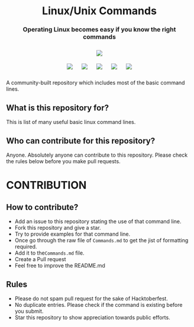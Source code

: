 <h1 align="center">Linux/Unix Commands</h1>
<h3 align="center">Operating Linux becomes easy if you know the right commands</h3>

<p align="center">
<img style="padding:10px;" src="https://img.shields.io/badge/Open%20Source-💕%20-9cf?style=for-the-badge"><br>
<img style="padding:10px;" src="https://img.shields.io/github/contributors/iamshm/Linux-Unix-Commands?style=flat-square">
<img style="padding:10px;" src="https://img.shields.io/github/hacktoberfest/2019/iamshm/Linux-Unix-Commands?suggestion_label=Hacktoberfest&style=flat-square">
<img style="padding:10px;" src="https://img.shields.io/github/forks/iamshm/Linux-Unix-Commands?label=Forks&style=flat-square">
<img style="padding:10px;" src="https://img.shields.io/github/stars/iamshm/Linux-Unix-Commands?style=flat-square">
<img style="padding:10px;" src="https://img.shields.io/github/license/iamshm/Linux-Unix-Commands?style=flat-square">



A community-built repository which includes most of the basic command lines.

</p>

## What is this repository for?

This is list of many useful basic linux command lines.

## Who can contribute for this repository?

Anyone. Absolutely anyone can contribute to this repository. Please check the rules below before you make pull requests.

# CONTRIBUTION

## How to contribute?

- Add an issue to this repository stating the use of that command line.
- Fork this repository and give a star.
- Try to provide examples for that command line.
- Once go through the raw file of `Commands.md` to get the jist of formatting required.
- Add it to the`Commands.md` file.
- Create a Pull request
- Feel free to improve the README.md

## Rules

- Please do not spam pull request for the sake of Hacktoberfest.
- No duplicate entries. Please check if the command is existing before you submit.
- Star this repository to show appreciation towards public efforts.
